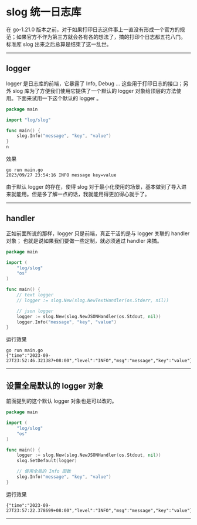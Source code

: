 # slog 统一日志库
在 go-1.21.0 版本之前，对于如果打印日志这件事上一直没有形成一个官方的规范；如果官方不作为第三方就会各有各的想法了，搞的打印个日志都五花八门。 标准库 slog 出来之后总算是结束了这一乱世。

---

## logger
logger 是日志库的前端，它暴露了 Info, Debug ... 这些用于打印日志的接口；另外 slog 库为了方便我们使用它提供了一个默认的 logger 对象给顶层的方法使用。下面来试用一下这个默认的 logger 。
```go
package main

import "log/slog"

func main() {
	slog.Info("message", "key", "value")
}
n
```
效果
```
go run main.go 
2023/09/27 23:54:16 INFO message key=value
```
由于默认 logger 的存在，使得 slog 对于最小化使用的场景，基本做到了导入进来就能用。但是多了解一点的话，我就能用得更加得心就手了。

---

## handler

正如前面所说的那样，logger 只是前端，真正干活的是与 logger 关联的 handler 对象； 也就是说如果我们要做一些定制，就必须通过 handler 来搞。
```go
package main

import (
	"log/slog"
	"os"
)

func main() {
	// text logger 
	// logger := slog.New(slog.NewTextHandler(os.Stderr, nil))

	// json logger
	logger := slog.New(slog.NewJSONHandler(os.Stdout, nil))
	logger.Info("message", "key", "value")
}
```
运行效果
```
go run main.go
{"time":"2023-09-27T23:52:46.321387+08:00","level":"INFO","msg":"message","key":"value"}
```
---

## 设置全局默认的 logger 对象
前面提到的这个默认 logger 对象也是可以改的。
```go
package main

import (
	"log/slog"
	"os"
)

func main() {
	logger := slog.New(slog.NewJSONHandler(os.Stdout, nil))
	slog.SetDefault(logger)

	// 使用全局的 Info 函数
	slog.Info("message", "key", "value")
}

```
运行效果
```
{"time":"2023-09-27T23:57:22.378699+08:00","level":"INFO","msg":"message","key":"value"}
```
---
